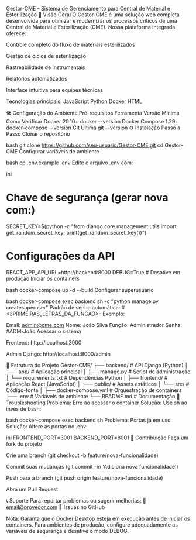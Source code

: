 Gestor-CME - Sistema de Gerenciamento para Central de Material e Esterilização
🚀 Visão Geral
O Gestor-CME é uma solução web completa desenvolvida para otimizar e modernizar os processos críticos de uma Central de Material e Esterilização (CME). Nossa plataforma integrada oferece:

Controle completo do fluxo de materiais esterilizados

Gestão de ciclos de esterilização

Rastreabilidade de instrumentais

Relatórios automatizados

Interface intuitiva para equipes técnicas

Tecnologias principais:
JavaScript Python Docker HTML

🛠 Configuração do Ambiente
Pré-requisitos
Ferramenta	Versão Mínima	Como Verificar
Docker	20.10+	docker --version
Docker Compose	1.29+	docker-compose --version
Git	Última	git --version
⚙️ Instalação Passo a Passo
Clonar o repositório

bash
git clone https://github.com/seu-usuario/Gestor-CME.git
cd Gestor-CME
Configurar variáveis de ambiente

bash
cp .env.example .env
Edite o arquivo .env com:

ini
# Chave de segurança (gerar nova com:)
SECRET_KEY=$(python -c "from django.core.management.utils import get_random_secret_key; print(get_random_secret_key())")

# Configurações da API
REACT_APP_API_URL=http://backend:8000
DEBUG=True  # Desative em produção
Iniciar os containers

bash
docker-compose up -d --build
Configurar superusuário

bash
docker-compose exec backend sh -c "python manage.py createsuperuser"
Padrão de senha automática:
#<3PRIMEIRAS_LETRAS_DA_FUNCAO>-<NOME>
Exemplo:

Email: admin@cme.com
Nome: João Silva
Função: Administrador
Senha: #ADM-João
Acessar o sistema

Frontend: http://localhost:3000

Admin Django: http://localhost:8000/admin

📂 Estrutura do Projeto
Gestor-CME/
├── backend/               # API Django (Python)
│   ├── app/               # Aplicação principal
│   ├── manage.py          # Script de administração
│   └── requirements.txt   # Dependências Python
│
├── frontend/              # Aplicação React (JavaScript)
│   ├── public/            # Assets estáticos
│   └── src/               # Código-fonte
│
├── docker-compose.yml     # Orquestração de containers
├── .env                   # Variáveis de ambiente
└── README.md              # Documentação
🔧 Troubleshooting
Problema: Erro ao acessar o container
Solução: Use sh ao invés de bash:

bash
docker-compose exec backend sh
Problema: Portas já em uso
Solução: Altere as portas no .env:

ini
FRONTEND_PORT=3001
BACKEND_PORT=8001
🤝 Contribuição
Faça um fork do projeto

Crie uma branch (git checkout -b feature/nova-funcionalidade)

Commit suas mudanças (git commit -m 'Adiciona nova funcionalidade')

Push para a branch (git push origin feature/nova-funcionalidade)

Abra um Pull Request

📞 Suporte
Para reportar problemas ou sugerir melhorias:
📧 email@provedor.com
📌 Issues no GitHub

Nota: Garanta que o Docker Desktop esteja em execução antes de iniciar os containers. Para ambientes de produção, configure adequadamente as variáveis de segurança e desative o modo DEBUG.